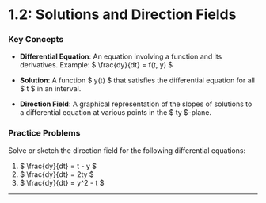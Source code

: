 # **1.2: Solutions and Direction Fields**

### **Key Concepts**
- **Differential Equation**: An equation involving a function and its derivatives.
  Example: $ \frac{dy}{dt} = f(t, y) $

- **Solution**: A function $ y(t) $ that satisfies the differential equation for all $ t $ in an interval.

- **Direction Field**: A graphical representation of the slopes of solutions to a differential equation at various points in the $ ty $-plane.

### **Practice Problems**
Solve or sketch the direction field for the following differential equations:

1. $ \frac{dy}{dt} = t - y $
2. $ \frac{dy}{dt} = 2ty $
3. $ \frac{dy}{dt} = y^2 - t $

---
